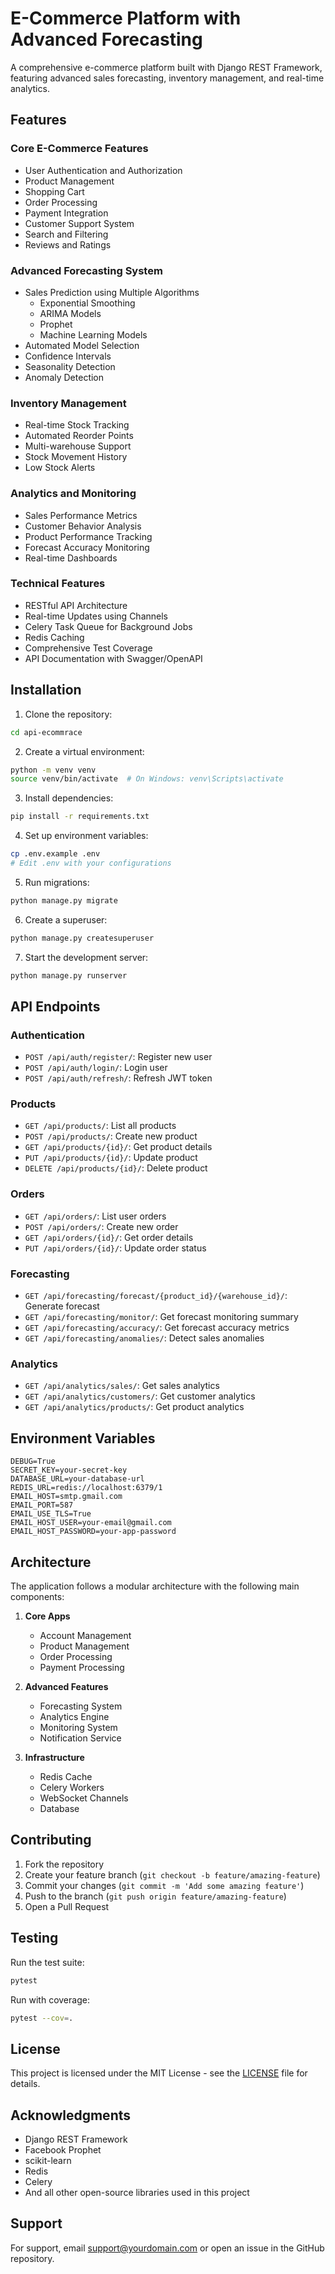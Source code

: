 # E-Commerce Platform with Advanced Forecasting

A comprehensive e-commerce platform built with Django REST Framework, featuring advanced sales forecasting, inventory management, and real-time analytics.

## Features

### Core E-Commerce Features
- User Authentication and Authorization
- Product Management
- Shopping Cart
- Order Processing
- Payment Integration
- Customer Support System
- Search and Filtering
- Reviews and Ratings

### Advanced Forecasting System
- Sales Prediction using Multiple Algorithms
  - Exponential Smoothing
  - ARIMA Models
  - Prophet
  - Machine Learning Models
- Automated Model Selection
- Confidence Intervals
- Seasonality Detection
- Anomaly Detection

### Inventory Management
- Real-time Stock Tracking
- Automated Reorder Points
- Multi-warehouse Support
- Stock Movement History
- Low Stock Alerts

### Analytics and Monitoring
- Sales Performance Metrics
- Customer Behavior Analysis
- Product Performance Tracking
- Forecast Accuracy Monitoring
- Real-time Dashboards

### Technical Features
- RESTful API Architecture
- Real-time Updates using Channels
- Celery Task Queue for Background Jobs
- Redis Caching
- Comprehensive Test Coverage
- API Documentation with Swagger/OpenAPI

## Installation

1. Clone the repository:
```bash
cd api-ecommrace
```

2. Create a virtual environment:
```bash
python -m venv venv
source venv/bin/activate  # On Windows: venv\Scripts\activate
```

3. Install dependencies:
```bash
pip install -r requirements.txt
```

4. Set up environment variables:
```bash
cp .env.example .env
# Edit .env with your configurations
```

5. Run migrations:
```bash
python manage.py migrate
```

6. Create a superuser:
```bash
python manage.py createsuperuser
```

7. Start the development server:
```bash
python manage.py runserver
```

## API Endpoints

### Authentication
- `POST /api/auth/register/`: Register new user
- `POST /api/auth/login/`: Login user
- `POST /api/auth/refresh/`: Refresh JWT token

### Products
- `GET /api/products/`: List all products
- `POST /api/products/`: Create new product
- `GET /api/products/{id}/`: Get product details
- `PUT /api/products/{id}/`: Update product
- `DELETE /api/products/{id}/`: Delete product

### Orders
- `GET /api/orders/`: List user orders
- `POST /api/orders/`: Create new order
- `GET /api/orders/{id}/`: Get order details
- `PUT /api/orders/{id}/`: Update order status

### Forecasting
- `GET /api/forecasting/forecast/{product_id}/{warehouse_id}/`: Generate forecast
- `GET /api/forecasting/monitor/`: Get forecast monitoring summary
- `GET /api/forecasting/accuracy/`: Get forecast accuracy metrics
- `GET /api/forecasting/anomalies/`: Detect sales anomalies

### Analytics
- `GET /api/analytics/sales/`: Get sales analytics
- `GET /api/analytics/customers/`: Get customer analytics
- `GET /api/analytics/products/`: Get product analytics

## Environment Variables

```env
DEBUG=True
SECRET_KEY=your-secret-key
DATABASE_URL=your-database-url
REDIS_URL=redis://localhost:6379/1
EMAIL_HOST=smtp.gmail.com
EMAIL_PORT=587
EMAIL_USE_TLS=True
EMAIL_HOST_USER=your-email@gmail.com
EMAIL_HOST_PASSWORD=your-app-password
```

## Architecture

The application follows a modular architecture with the following main components:

1. **Core Apps**
   - Account Management
   - Product Management
   - Order Processing
   - Payment Processing

2. **Advanced Features**
   - Forecasting System
   - Analytics Engine
   - Monitoring System
   - Notification Service

3. **Infrastructure**
   - Redis Cache
   - Celery Workers
   - WebSocket Channels
   - Database

## Contributing

1. Fork the repository
2. Create your feature branch (`git checkout -b feature/amazing-feature`)
3. Commit your changes (`git commit -m 'Add some amazing feature'`)
4. Push to the branch (`git push origin feature/amazing-feature`)
5. Open a Pull Request

## Testing

Run the test suite:
```bash
pytest
```

Run with coverage:
```bash
pytest --cov=.
```

## License

This project is licensed under the MIT License - see the [LICENSE](LICENSE) file for details.

## Acknowledgments

- Django REST Framework
- Facebook Prophet
- scikit-learn
- Redis
- Celery
- And all other open-source libraries used in this project

## Support

For support, email support@yourdomain.com or open an issue in the GitHub repository.
